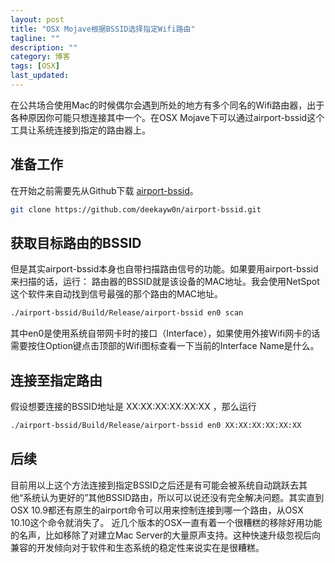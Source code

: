```yaml
---
layout: post
title: "OSX Mojave根据BSSID选择指定Wifi路由"
tagline: ""
description: ""
category: 博客
tags: [OSX]
last_updated:
---
```


在公共场合使用Mac的时候偶尔会遇到所处的地方有多个同名的Wifi路由器，出于各种原因你可能只想连接其中一个。在OSX Mojave下可以通过airport-bssid这个工具让系统连接到指定的路由器上。

## 准备工作
在开始之前需要先从Github下载 [airport-bssid](https://github.com/deekayw0n/airport-bssid)。

```bash
git clone https://github.com/deekayw0n/airport-bssid.git
```

## 获取目标路由的BSSID
但是其实airport-bssid本身也自带扫描路由信号的功能。如果要用airport-bssid来扫描的话，运行：
路由器的BSSID就是该设备的MAC地址。我会使用NetSpot这个软件来自动找到信号最强的那个路由的MAC地址。
```bash
./airport-bssid/Build/Release/airport-bssid en0 scan
```

其中en0是使用系统自带网卡时的接口（Interface），如果使用外接Wifi网卡的话需要按住Option键点击顶部的Wifi图标查看一下当前的Interface Name是什么。


## 连接至指定路由

假设想要连接的BSSID地址是 XX:XX:XX:XX:XX:XX ，那么运行
```bash
./airport-bssid/Build/Release/airport-bssid en0 XX:XX:XX:XX:XX:XX
```





## 后续
目前用以上这个方法连接到指定BSSID之后还是有可能会被系统自动跳跃去其他“系统认为更好的”其他BSSID路由，所以可以说还没有完全解决问题。其实直到OSX 10.9都还有原生的airport命令可以用来控制连接到哪一个路由，从OSX 10.10这个命令就消失了。
近几个版本的OSX一直有着一个很糟糕的移除好用功能的名声，比如移除了对建立Mac Server的大量原声支持。这种快速升级忽视后向兼容的开发倾向对于软件和生态系统的稳定性来说实在是很糟糕。
